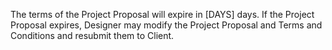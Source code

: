 The terms of the Project Proposal will expire in [DAYS] days. If the Project Proposal expires, Designer may modify the Project Proposal and Terms and Conditions and resubmit them to Client.